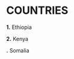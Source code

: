 <html>
<body>
<h1>COUNTRIES</h1>
<p>
<b>1.</b> Ethiopia</p>
<b>2.</b> Kenya</p>
<b>.</b> Somalia</p>
</body>
</html>